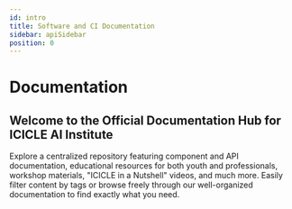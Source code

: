 ```yaml
---
id: intro
title: Software and CI Documentation
sidebar: apiSidebar
position: 0
---
```


# Documentation

## Welcome to the Official Documentation Hub for ICICLE AI Institute

Explore a centralized repository featuring component and API documentation, educational resources for both youth and professionals, workshop materials, "ICICLE in a Nutshell" videos, and much more.
Easily filter content by tags or browse freely through our well-organized documentation to find exactly what you need.

